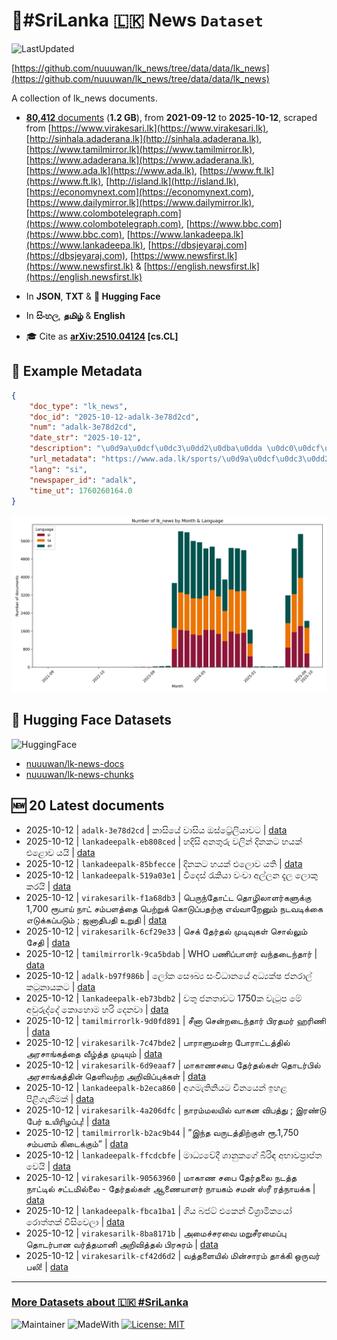 # 📄#SriLanka 🇱🇰 News `Dataset`

![LastUpdated](https://img.shields.io/badge/last_updated-2025--10--12_15:14:00-green)

[https://github.com/nuuuwan/lk_news/tree/data/data/lk_news](https://github.com/nuuuwan/lk_news/tree/data/data/lk_news)

A collection of lk_news documents.

- [**80,412** documents](https://github.com/nuuuwan/lk_news/tree/data/data/lk_news) (**1.2 GB**), from **2021-09-12** to **2025-10-12**, scraped from [https://www.virakesari.lk](https://www.virakesari.lk), [http://sinhala.adaderana.lk](http://sinhala.adaderana.lk), [https://www.tamilmirror.lk](https://www.tamilmirror.lk), [https://www.adaderana.lk](https://www.adaderana.lk), [https://www.ada.lk](https://www.ada.lk), [https://www.ft.lk](https://www.ft.lk), [http://island.lk](http://island.lk), [https://economynext.com](https://economynext.com), [https://www.dailymirror.lk](https://www.dailymirror.lk), [https://www.colombotelegraph.com](https://www.colombotelegraph.com), [https://www.bbc.com](https://www.bbc.com), [https://www.lankadeepa.lk](https://www.lankadeepa.lk), [https://dbsjeyaraj.com](https://dbsjeyaraj.com), [https://www.newsfirst.lk](https://www.newsfirst.lk) & [https://english.newsfirst.lk](https://english.newsfirst.lk)

- In **JSON**, **TXT** & **🤗 Hugging Face**

- In **සිංහල**, **தமிழ்** & **English**

- 🎓 Cite as **[arXiv:2510.04124](https://arxiv.org/abs/2510.04124) [cs.CL]**

## 📝 Example Metadata

```json
{
    "doc_type": "lk_news",
    "doc_id": "2025-10-12-adalk-3e78d2cd",
    "num": "adalk-3e78d2cd",
    "date_str": "2025-10-12",
    "description": "\u0d9a\u0dcf\u0dc3\u0dd2\u0dba\u0dda \u0dc0\u0dcf\u0dc3\u0dd2\u0dba \u0d94\u0dc3\u0dca\u0da7\u0dca\u200d\u0dbb\u0dda\u0dbd\u0dd2\u0dba\u0dcf\u0dc0\u0da7",
    "url_metadata": "https://www.ada.lk/sports/\u0d9a\u0dcf\u0dc3\u0dd2\u0dba\u0dda-\u0dc0\u0dcf\u0dc3\u0dd2\u0dba-\u0d94\u0dc3\u0dca\u0da7\u0dca\u200d\u0dbb\u0dda\u0dbd\u0dd2\u0dba\u0dcf\u0dc0\u0da7/9-419041",
    "lang": "si",
    "newspaper_id": "adalk",
    "time_ut": 1760260164.0
}
```

![Chart](https://raw.githubusercontent.com/nuuuwan/lk_news/refs/heads/data/data/lk_news/docs_by_month_and_lang.png)

## 🤗 Hugging Face Datasets

![HuggingFace](https://img.shields.io/badge/-HuggingFace-FDEE21?style=for-the-badge&logo=HuggingFace)

- [nuuuwan/lk-news-docs](https://huggingface.co/datasets/nuuuwan/lk-news-docs)
- [nuuuwan/lk-news-chunks](https://huggingface.co/datasets/nuuuwan/lk-news-chunks)

## 🆕 20 Latest documents

- 2025-10-12 | `adalk-3e78d2cd` | කාසියේ වාසිය ඔස්ට්‍රේලියාවට | [data](https://github.com/nuuuwan/lk_news/tree/data/data/lk_news/2020s/2025/2025-10-12-adalk-3e78d2cd)
- 2025-10-12 | `lankadeepalk-eb808ced` | හදිසි අනතුරු වලින් දිනකට හයක් එළොව යයි | [data](https://github.com/nuuuwan/lk_news/tree/data/data/lk_news/2020s/2025/2025-10-12-lankadeepalk-eb808ced)
- 2025-10-12 | `lankadeepalk-85bfecce` | දිනකට හයක් එලොව යති | [data](https://github.com/nuuuwan/lk_news/tree/data/data/lk_news/2020s/2025/2025-10-12-lankadeepalk-85bfecce)
- 2025-10-12 | `lankadeepalk-519a03e1` | විදෙස් රැකියා වංචා අල්ලන දැල ලොකු කරයි | [data](https://github.com/nuuuwan/lk_news/tree/data/data/lk_news/2020s/2025/2025-10-12-lankadeepalk-519a03e1)
- 2025-10-12 | `virakesarilk-f1a68db3` | பெருந்தோட்ட தொழிலாளர்களுக்கு 1,700 ரூபாய் நாட் சம்பளத்தை பெற்றுக் கொடுப்பதற்கு எவ்வாறேனும் நடவடிக்கை எடுக்கப்படும் ; ஜனாதிபதி உறுதி | [data](https://github.com/nuuuwan/lk_news/tree/data/data/lk_news/2020s/2025/2025-10-12-virakesarilk-f1a68db3)
- 2025-10-12 | `virakesarilk-6cf29e33` | செக் தேர்தல் முடிவுகள் சொல்லும் சேதி | [data](https://github.com/nuuuwan/lk_news/tree/data/data/lk_news/2020s/2025/2025-10-12-virakesarilk-6cf29e33)
- 2025-10-12 | `tamilmirrorlk-9ca5bdab` | WHO பணிப்பாளர்  வந்தடைந்தார் | [data](https://github.com/nuuuwan/lk_news/tree/data/data/lk_news/2020s/2025/2025-10-12-tamilmirrorlk-9ca5bdab)
- 2025-10-12 | `adalk-b97f986b` | ලෝක සෞඛ්‍ය සංවිධානයේ අධ්‍යක්ෂ ජනරාල් කටුනායකට | [data](https://github.com/nuuuwan/lk_news/tree/data/data/lk_news/2020s/2025/2025-10-12-adalk-b97f986b)
- 2025-10-12 | `lankadeepalk-eb73bdb2` | වතු ජනතාවට 1750ක වැටුප මේ අවුරුද්දේ කොහොම හරි දෙනවා | [data](https://github.com/nuuuwan/lk_news/tree/data/data/lk_news/2020s/2025/2025-10-12-lankadeepalk-eb73bdb2)
- 2025-10-12 | `tamilmirrorlk-9d0fd891` | சீனா சென்றடைந்தார் பி​ரதமர் ஹரிணி | [data](https://github.com/nuuuwan/lk_news/tree/data/data/lk_news/2020s/2025/2025-10-12-tamilmirrorlk-9d0fd891)
- 2025-10-12 | `virakesarilk-7c47bde2` | பாராளுமன்ற போராட்டத்தில் அரசாங்கத்தை வீழ்த்த முடியும் | [data](https://github.com/nuuuwan/lk_news/tree/data/data/lk_news/2020s/2025/2025-10-12-virakesarilk-7c47bde2)
- 2025-10-12 | `virakesarilk-6d9eaaf7` | மாகாணசபை தேர்தல்கள் தொடர்பில் அரசாங்கத்தின் தெளிவற்ற அறிவிப்புக்கள் | [data](https://github.com/nuuuwan/lk_news/tree/data/data/lk_news/2020s/2025/2025-10-12-virakesarilk-6d9eaaf7)
- 2025-10-12 | `lankadeepalk-b2eca860` | අගමැතිනියට චීනයෙන් ඉහළ පිළිගැනීමක් | [data](https://github.com/nuuuwan/lk_news/tree/data/data/lk_news/2020s/2025/2025-10-12-lankadeepalk-b2eca860)
- 2025-10-12 | `virakesarilk-4a206dfc` | நாரம்மலயில் வாகன விபத்து ; இரண்டு பேர் உயிரிழப்பு! | [data](https://github.com/nuuuwan/lk_news/tree/data/data/lk_news/2020s/2025/2025-10-12-virakesarilk-4a206dfc)
- 2025-10-12 | `tamilmirrorlk-b2ac9b44` | ”இந்த வருடத்திற்குள் ரூ.1,750  சம்பளம் கிடைக்கும்” | [data](https://github.com/nuuuwan/lk_news/tree/data/data/lk_news/2020s/2025/2025-10-12-tamilmirrorlk-b2ac9b44)
- 2025-10-12 | `lankadeepalk-ffcdcbfe` | මාධ්‍යවේදී ශානුකගේ බිරිඳ අභාවප්‍රාප්ත වෙයි | [data](https://github.com/nuuuwan/lk_news/tree/data/data/lk_news/2020s/2025/2025-10-12-lankadeepalk-ffcdcbfe)
- 2025-10-12 | `virakesarilk-90563960` | மாகாண சபை தேர்தலை நடத்த நாட்டில் சட்டமில்லை - தேர்தல்கள் ஆணையாளர் நாயகம் சமன் ஸ்ரீ ரத்நாயக்க | [data](https://github.com/nuuuwan/lk_news/tree/data/data/lk_news/2020s/2025/2025-10-12-virakesarilk-90563960)
- 2025-10-12 | `lankadeepalk-fbca1ba1` | ගිය බජට් එකෙන්  විශ්‍රාමිකයෝ රොත්තක් විසිවෙලා | [data](https://github.com/nuuuwan/lk_news/tree/data/data/lk_news/2020s/2025/2025-10-12-lankadeepalk-fbca1ba1)
- 2025-10-12 | `virakesarilk-8ba8171b` | அமைச்சரவை மறுசீரமைப்பு தொடர்பான வர்த்தமானி அறிவித்தல் பிரசுரம் | [data](https://github.com/nuuuwan/lk_news/tree/data/data/lk_news/2020s/2025/2025-10-12-virakesarilk-8ba8171b)
- 2025-10-12 | `virakesarilk-cf42d6d2` | வத்தளையில் மின்சாரம் தாக்கி ஒருவர் பலி! | [data](https://github.com/nuuuwan/lk_news/tree/data/data/lk_news/2020s/2025/2025-10-12-virakesarilk-cf42d6d2)

---

### [More Datasets about 🇱🇰 #SriLanka](https://github.com/nuuuwan/lk_datasets)

![Maintainer](https://img.shields.io/badge/maintainer-nuuuwan-red)
![MadeWith](https://img.shields.io/badge/made_with-python-blue)
[![License: MIT](https://img.shields.io/badge/License-MIT-yellow.svg)](https://opensource.org/licenses/MIT)
